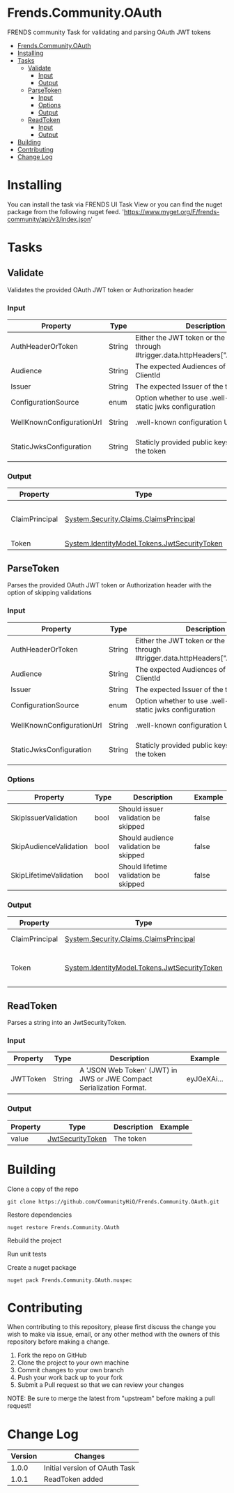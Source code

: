 # Frends.Community.OAuth

FRENDS community Task for validating and parsing OAuth JWT tokens

- [Frends.Community.OAuth](#frendscommunityoauth)
- [Installing](#installing)
- [Tasks](#tasks)
    - [Validate](#validate)
        - [Input](#input)
        - [Output](#output)
    - [ParseToken](#parsetoken)
        - [Input](#input)
        - [Options](#options)
        - [Output](#output)
 	- [ReadToken](#readtoken)
        - [Input](#input)
        - [Output](#output)
- [Building](#building)
- [Contributing](#contributing)
- [Change Log](#change-log)

# Installing

You can install the task via FRENDS UI Task View or you can find the nuget package from the following nuget feed.
'https://www.myget.org/F/frends-community/api/v3/index.json'

# Tasks

## Validate

Validates the provided OAuth JWT token or Authorization header

### Input

| Property | Type | Description | Example |
| ---------|------|-------------|---------|
| AuthHeaderOrToken | String | Either the JWT token or the AuthHeader through #trigger.data.httpHeaders["Authorization"] | eyJ0eXAi... |
| Audience | String | The expected Audiences of the token, e.g. ClientId | fIVLouKUZihXfYP3... |
| Issuer | String | The expected Issuer of the token | https://example.eu.auth0.com |
| ConfigurationSource | enum | Option whether to use .well-known or a static jwks configuration | WellKnownConfigurationUrl |
| WellKnownConfigurationUrl | String | .well-known configuration URL | https://example.eu.auth0.com/.well-known/openid-configuration |
| StaticJwksConfiguration | String | Staticly provided public keys used to sign the token | {\"keys\":[{\"alg\":\"RS256\",\"kty\":\"RSA\",\"use\":\"sig\",\"x5c\":[\"MIIDATC... |

### Output

| Property | Type | Description | Example |
| ---------|------|-------------|---------|
| ClaimPrincipal | [System.Security.Claims.ClaimsPrincipal](https://docs.microsoft.com/en-us/dotnet/api/system.security.claims.claimsprincipal?view=netframework-4.7.2) | The ClaimsPrincipal parsed from the token | |
| Token | [System.IdentityModel.Tokens.JwtSecurityToken](https://msdn.microsoft.com/en-us/library/system.identitymodel.tokens.jwtsecuritytoken(v=vs.114).aspx) | The token |  |

## ParseToken

Parses the provided OAuth JWT token or Authorization header with the option of skipping validations

### Input

| Property | Type | Description | Example |
| ---------|------|-------------|---------|
| AuthHeaderOrToken | String | Either the JWT token or the AuthHeader through #trigger.data.httpHeaders["Authorization"] | eyJ0eXAi... |
| Audience | String | The expected Audiences of the token, e.g. ClientId | fIVLouKUZihXfYP3... |
| Issuer | String | The expected Issuer of the token | https://example.eu.auth0.com |
| ConfigurationSource | enum | Option whether to use .well-known or a static jwks configuration | WellKnownConfigurationUrl |
| WellKnownConfigurationUrl | String | .well-known configuration URL | https://example.eu.auth0.com/.well-known/openid-configuration |
| StaticJwksConfiguration | String | Staticly provided public keys used to sign the token | {\"keys\":[{\"alg\":\"RS256\",\"kty\":\"RSA\",\"use\":\"sig\",\"x5c\":[\"MIIDATC... |

### Options

| Property | Type | Description | Example |
| ---------|------|-------------|---------|
| SkipIssuerValidation | bool | Should issuer validation be skipped | false |
| SkipAudienceValidation | bool | Should audience validation be skipped | false |
| SkipLifetimeValidation | bool | Should lifetime validation be skipped | false |

### Output

| Property | Type | Description | Example |
| ---------|------|-------------|---------|
| ClaimPrincipal | [System.Security.Claims.ClaimsPrincipal](https://docs.microsoft.com/en-us/dotnet/api/system.security.claims.claimsprincipal?view=netframework-4.7.2) | The ClaimsPrincipal parsed from the token | |
| Token | [System.IdentityModel.Tokens.JwtSecurityToken](https://msdn.microsoft.com/en-us/library/system.identitymodel.tokens.jwtsecuritytoken(v=vs.114).aspx) | The token. If you want the token as a string use .ToString() method (e.g. #result.Token.ToString()) |  |



## ReadToken

Parses a string into an JwtSecurityToken.

### Input

| Property | Type | Description | Example |
| ---------|------|-------------|---------|
| JWTToken | String | A 'JSON Web Token' (JWT) in JWS or JWE Compact Serialization Format. | eyJ0eXAi... |

### Output

| Property | Type | Description | Example |
| ---------|------|-------------|---------|
|  value | [JwtSecurityToken](https://docs.microsoft.com/en-us/dotnet/api/system.identitymodel.tokens.jwt.jwtsecuritytoken?view=azure-dotnet) | The token | |


# Building
Clone a copy of the repo

`git clone https://github.com/CommunityHiQ/Frends.Community.OAuth.git`

Restore dependencies

`nuget restore Frends.Community.OAuth`

Rebuild the project

Run unit tests

Create a nuget package

`nuget pack Frends.Community.OAuth.nuspec`

# Contributing
When contributing to this repository, please first discuss the change you wish to make via issue, email, or any other method with the owners of this repository before making a change.

1. Fork the repo on GitHub
2. Clone the project to your own machine
3. Commit changes to your own branch
4. Push your work back up to your fork
5. Submit a Pull request so that we can review your changes

NOTE: Be sure to merge the latest from "upstream" before making a pull request!

# Change Log

| Version | Changes |
| ----- | ----- |
| 1.0.0 | Initial version of OAuth Task |
| 1.0.1 | ReadToken added |
